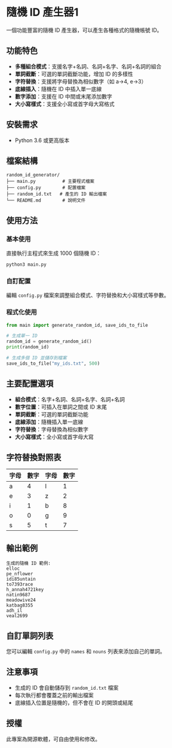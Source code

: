 # 隨機 ID 產生器1

一個功能豐富的隨機 ID 產生器，可以產生各種格式的隨機帳號 ID。

## 功能特色

- **多種組合模式**：支援名字+名詞、名詞+名字、名詞+名詞的組合
- **單詞截斷**：可選的單詞截斷功能，增加 ID 的多樣性
- **字符替換**：支援將字母替換為相似數字（如 a→4, e→3）
- **底線插入**：隨機在 ID 中插入單一底線
- **數字添加**：支援在 ID 中間或末尾添加數字
- **大小寫樣式**：支援全小寫或首字母大寫格式

## 安裝需求

- Python 3.6 或更高版本

## 檔案結構

```
random_id_generator/
├── main.py          # 主要程式檔案
├── config.py        # 配置檔案
├── random_id.txt   # 產生的 ID 輸出檔案
└── README.md        # 說明文件
```

## 使用方法

### 基本使用

直接執行主程式來生成 1000 個隨機 ID：

```bash
python3 main.py
```

### 自訂配置

編輯 `config.py` 檔案來調整組合模式、字符替換和大小寫樣式等參數。


### 程式化使用

```python
from main import generate_random_id, save_ids_to_file

# 生成單一 ID
random_id = generate_random_id()
print(random_id)

# 生成多個 ID 並儲存到檔案
save_ids_to_file("my_ids.txt", 500)
```

## 主要配置選項

- **組合模式**：名字+名詞、名詞+名字、名詞+名詞
- **數字位置**：可插入在單詞之間或 ID 末尾
- **單詞截斷**：可選的單詞截斷功能
- **底線添加**：隨機插入單一底線
- **字符替換**：字母替換為相似數字
- **大小寫樣式**：全小寫或首字母大寫

## 字符替換對照表

| 字母 | 數字 | 字母 | 數字 |
|------|------|------|------|
| a    | 4    | l    | 1    |
| e    | 3    | z    | 2    |
| i    | 1    | b    | 8    |
| o    | 0    | g    | 9    |
| s    | 5    | t    | 7    |

## 輸出範例

```
生成的隨機 ID 範例:
elloc
pe_nflower
idi85untain
to7393race
h_annah4721key
natin9687
meadowive24
katbag8355
adh_il
veal2699
```

## 自訂單詞列表

您可以編輯 `config.py` 中的 `names` 和 `nouns` 列表來添加自己的單詞。

## 注意事項

- 生成的 ID 會自動儲存到 `random_id.txt` 檔案
- 每次執行都會覆蓋之前的輸出檔案
- 底線插入位置是隨機的，但不會在 ID 的開頭或結尾

## 授權

此專案為開源軟體，可自由使用和修改。
